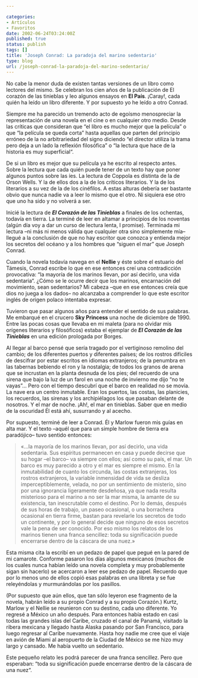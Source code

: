 ```yaml
---

categories:
- Artículos
- Favoritos
date: 2002-06-24T03:24:00Z
published: true
status: publish
tags: []
title: 'Joseph Conrad: La paradoja del marino sedentario'
type: blog
url: /joseph-conrad-la-paradoja-del-marino-sedentario/
---
```


No cabe la menor duda de existen tantas versiones de un libro como lectores del mismo. Se celebran los cien años de la publicación de El corazón de las tinieblas y leo algunos ensayos en <b>El País</b>. ¡Caray!, cada quién ha leído un libro diferente. Y por supuesto yo he leído a otro Conrad.

Siempre me ha parecido un tremendo acto de egoísmo menospreciar la representación de una novela en el cine o en cualquier otro medio. Desde las críticas que consideran que “el libro es mucho mejor que la película” o que “la película se queda corta” hasta aquellas que parten del principio erróneo de la no arbitrariedad del signo diciendo “el director utiliza la trama pero deja a un lado la reflexión filosófica” o “la lectura que hace de la historia es muy superficial“.

De si un libro es mejor que su película ya he escrito al respecto antes. Sobre la lectura que cada quién puede tener de un texto hay que poner algunos puntos sobre las íes. La lectura de Coppola es distinta de la de Orson Wells. Y la de ellos dos a la de los críticos literarios. Y la de los literarios a su vez de la de los cinéfilos. A estas alturas debería ser bastante obvio que nunca nadie va a leer lo mismo que el otro. Ni siquiera ese otro que uno ha sido y no volverá a ser.

Inicié la lectura de <b><i>El Corazón de las Tinieblas</i></b> a finales de los ochentas, todavía en tierra. La terminé de leer en altamar a principios de los noventas (algún día voy a dar un curso de lectura lenta, I promise). Terminada mi lectura –ni más ni menos válida que cualquier otra sino simplemente mía– llegué a la conclusión de que no hay escritor que conozca y entienda mejor los secretos del océano y a los hombres que “siguen el mar” que Joseph Conrad.

Cuando la novela todavía navega en el <b>Nellie</b> y éste sobre el estuario del Támesis, Conrad escribe lo que en ese entonces creí una contradicción provocativa: “la mayoría de los marinos llevan, por así decirlo, una vida sedentaria“. ¿Cómo se le ocurre decir que los marinos, encarnación del movimiento, sean sedentarios? Mi cabeza –que en ese entonces creía que dios no juega a los dados– no alcanzaba a comprender lo que este escritor inglés de origen polaco intentaba expresar.

Tuvieron que pasar algunos años para entender el sentido de sus palabras. Me embarqué en el crucero <b>Sky Princess</b> una noche de diciembre de 1990. Entre las pocas cosas que llevaba en mi maleta (para no olvidar mis orígenes literarios y filosóficos) estaba el ejemplar de <b><i>El Corazón de las Tinieblas</i></b> en una edición prologada por Borges.

Al llegar al barco pensé que sería tragado por el vertiginoso remolino del cambio; de los diferentes puertos y diferentes países; de los rostros difíciles de descifrar por estar escritos en idiomas extranjeros; de la penumbra en las tabernas bebiendo el ron y la nostalgia; de todos los granos de arena que se incrustan en la planta desnuda de los pies; del recuerdo de una sirena que bajo la luz de un farol en una noche de invierno me dijo “no te vayas”…
Pero con el tiempo descubrí que el barco en realidad no se movía. La nave era un centro inmutable. Eran los puertos, las costas, las planicies, los recuerdos, las sirenas y los archipiélagos los que pasaban delante de nosotros. Y el mar de noche. ¡Ah!, el mar en tinieblas. Saber que en medio de la oscuridad Él está ahí, susurrando y al acecho.

Por supuesto, terminé de leer a Conrad. Él y Marlow fueron mis guías en alta mar. Y el texto –aquél que para un simple hombre de tierra era paradójico– tuvo sentido entonces:

<blockquote>«…la mayoría de los marinos llevan, por así decirlo, una vida sedentaria. Sus espíritus permanecen en casa y puede decirse que su hogar –el barco– va siempre con ellos; así como su país, el mar. Un barco es muy parecido a otro y el mar es siempre el mismo. En la inmutabilidad de cuanto los circunda, las costas extranjeras, los rostros extranjeros, la variable inmensidad de vida se desliza imperceptiblemente, velada, no por un sentimiento de misterio, sino por una ignorancia ligeramente desdeñosa, ya que nada resulta misterioso para el marino a no ser la mar misma, la amante de su existencia, tan inescrutable como el destino. Por lo demás, después de sus horas de trabajo, un paseo ocasional, o una borrachera ocasional en tierra firme, bastan para revelarle los secretos de todo un continente, y por lo general decide que ninguno de esos secretos vale la pena de ser conocido. Por eso mismo los relatos de los marinos tienen una franca sencillez: toda su significación puede encerrarse dentro de la cáscara de una nuez.»</blockquote>

Esta misma cita la escribí en un pedazo de papel que pegué en la pared de mi camarote. Conforme pasaron los días algunos mexicanos (muchos de los cuales nunca habían leído una novela completa y muy probablemente sigan sin hacerlo) se acercaron a leer ese pedazo de papel. Recuerdo que por lo menos uno de ellos copió esas palabras en una libreta y se fue releyéndolas y murmurándolas por los pasillos.

(Por supuesto que aún ellos, que tan sólo leyeron ese fragmento de la novela, habrán leído a su propio Conrad y a su propio Corazón.)
Kurtz, Marlow y el Nellie se reunieron con su destino, cada uno diferente. Yo regresé a México un año después. Para entonces había estado en casi todas las grandes islas del Caribe, cruzado el canal de Panamá, visitado la ribera mexicana y llegado hasta Alaska pasando por San Francisco, para luego regresar al Caribe nuevamente. Hasta hoy nadie me cree que el viaje en avión de Miami al aeropuerto de la Ciudad de México se me hizo muy largo y cansado. Me había vuelto un sedentario.

Este pequeño relato les podrá parecer de una franca sencillez. Pero que esperaban: “toda su significación puede encerrarse dentro de la cáscara de una nuez“.

<div></div>
